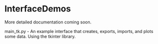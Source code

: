 # InterfaceDemos

More detailed documentation coming soon.

main_tk.py - An example interface that creates, exports, imports, and plots some data.  Using the tkinter library.
